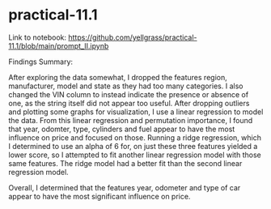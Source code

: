 # practical-11.1

Link to notebook:
https://github.com/yellgrass/practical-11.1/blob/main/prompt_II.ipynb

Findings Summary:

After exploring the data somewhat, I dropped the features region, manufacturer, model and state as they had too many categories. I also changed the VIN column to instead indicate the presence or absence of one, as the string itself did not appear too useful. After dropping outliers and plotting some graphs for visualization, I use a linear regression to model the data. 
From this linear regression and permutation importance, I found that year, odomter, type, cylinders and fuel appear to have the most influence on price and focused on those.
Running a ridge regression, which I determined to use an alpha of 6 for, on just these three features yielded a lower score, so I attempted to fit another linear regression model with those same features. 
The ridge model had a better fit than the second linear regression model.

Overall, I determined that the features year, odometer and type of car appear to have the most significant influence on price.
